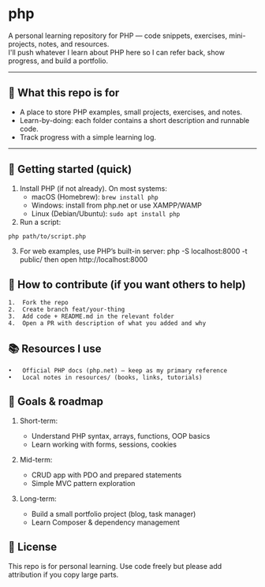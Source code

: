 # php

A personal learning repository for PHP — code snippets, exercises, mini-projects, notes, and resources.  
I'll push whatever I learn about PHP here so I can refer back, show progress, and build a portfolio.

---

## 📌 What this repo is for
- A place to store PHP examples, small projects, exercises, and notes.
- Learn-by-doing: each folder contains a short description and runnable code.
- Track progress with a simple learning log.

---

## 🚀 Getting started (quick)
1. Install PHP (if not already). On most systems:
   - macOS (Homebrew): `brew install php`
   - Windows: install from php.net or use XAMPP/WAMP
   - Linux (Debian/Ubuntu): `sudo apt install php`
2. Run a script:
```bash
php path/to/script.php
```
3.	For web examples, use PHP’s built-in server:
php -S localhost:8000 -t public/
then open http://localhost:8000

## 🙋 How to contribute (if you want others to help)
	1.	Fork the repo
	2.	Create branch feat/your-thing
	3.	Add code + README.md in the relevant folder
	4.	Open a PR with description of what you added and why

## 📚 Resources I use
	•	Official PHP docs (php.net) — keep as my primary reference
	•	Local notes in resources/ (books, links, tutorials)

## 🎯 Goals & roadmap

1. Short-term:
   - Understand PHP syntax, arrays, functions, OOP basics
   - Learn working with forms, sessions, cookies

2. Mid-term:
   - CRUD app with PDO and prepared statements
   - Simple MVC pattern exploration

3. Long-term:
   - Build a small portfolio project (blog, task manager)
   - Learn Composer & dependency management

## 🪪 License
This repo is for personal learning. Use code freely but please add attribution if you copy large parts.




